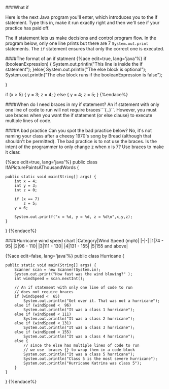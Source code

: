 <!-- djw:done-->
<!-- ajh:we need to talk about the difference between blocks and lines in if-statements. -->
<!-- djw:fixed and now you have a bread song playing in your head. Sorry.-->
###What if

Here is the next Java program you'll enter, which introduces you to the if statement. Type this in, make it run exactly right and then we'll see if your practice has paid off.

The if statement lets us make decisions and control program flow. In the program below, only one line prints but there are 7 ```System.out.print``` statements. The ```if``` statement ensures that only the correct one is executed.

####The format of an if statment
{%ace edit=true, lang='java'%}
if (booleanExpression) {
    System.out.println("This line is inside the if statement");
}else{
    System.out.println("The else block is optional");
    System.out.println("The else block runs if the booleanExpression is false");
    
    
}

if (x > 5) {
    y = 3;
    z = 4;
} else {
    y = 4;
    z = 5;
}
{%endace%}

####When do I need braces in my if statement?
An if statement with only one line of code to run will not require braces```{..}``. However, you must use braces when you want the if statement (or else clause) to execute multiple lines of code.

####A bad practice
Can you spot the bad practice below? No, it's not naming your class after a cheesy 1970's song by Bread (although that shouldn't be permitted). The bad practice is to not use the braces. Is the intent of the programmer to only change z when x is 7? Use braces to make it clear.

{%ace edit=true, lang='java'%}
public class IfAPicturePaintsAThousandWords {

	public static void main(String[] args) {
		int x = 4;
		int y = 3;
		int z = 0;
		
		if (x == 7)
		    z = 5;
		y = 6;
		
		System.out.printf("x = %d, y = %d, z = %d\n",x,y,z);
	}

}
{%endace%}

####Hurricane wind speed chart
|Category|Wind Speed (mph)|
|-|-|
|1|74 - 95|
|2|96 - 110|
|3|111 - 130|
|4|131 - 155|
|5|155 and above|


{%ace edit=false, lang='java'%}
public class Hurricane {

	public static void main(String[] args) {
		Scanner scan = new Scanner(System.in);
		System.out.print("How fast was the wind blowing?" );
		int windSpeed = scan.nextInt();

        // An if statement with only one line of code to run
        // does not require braces
        if (windSpeed <  65) 
        	System.out.println("Get over it. That was not a hurricane");
        else if (windSpeed <  96) 
        	System.out.println("It was a class 1 hurricane");      
        else if (windSpeed < 111) 
        	System.out.println("It was a class 2 hurricane");      
        else if (windSpeed < 131) 
        	System.out.println("It was a class 3 hurricane");      
        else if (windSpeed < 155) 
        	System.out.println("It was a class 4 hurricane");      
        else {
            // since the else has multiple lines of code to run
            // we use  braces {} to wrap them in a code block
        	System.out.println("It was a class 5 hurricane");
        	System.out.println("Class 5 is the most severe hurricane");
        	System.out.println("Hurricane Katrina was class 5");
        }
	}
}
{%endace%}

<!--
####Your assignment
Write a program to accept an integer from the user. The program should print the integer or  'Fizz','Buzz' or 'FizzBuzz'. For numbers 1 through 100, if the number is divisible by 3 print Fizz. If the number is divisible by 5 print Buzz. If the number is divisible by both 3 and 5 ( ie...15, 45, etc) print FizzBuzz. Otherwise print the number.
-->
